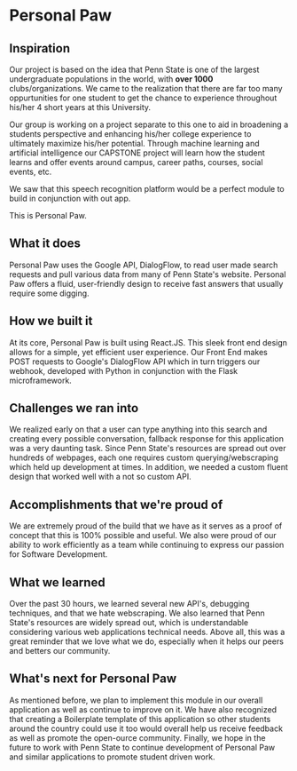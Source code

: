 # Personal Paw
## Inspiration
Our project is based on the idea that Penn State is one of the largest undergraduate populations in the world, with **over 1000** clubs/organizations. We came to the realization that there are far too many oppurtunities for one student to get the chance to experience throughout his/her 4 short years at this University. 

Our group is working on a project separate to this one to aid in broadening a students perspective and enhancing his/her college experience to ultimately maximize his/her potential. Through machine learning and artificial intelligence our CAPSTONE project will learn how the student learns and offer events around campus, career paths, courses, social events, etc. 

We saw that this speech recognition platform would be a perfect module to build in conjunction with out app. 

This is Personal Paw.

## What it does
Personal Paw uses the Google API, DialogFlow, to read user made search requests and pull various data from many of Penn State's website. Personal Paw offers a fluid, user-friendly design to receive fast answers that usually require some digging.

## How we built it
At its core, Personal Paw is built using React.JS. This sleek front end design allows for a simple, yet efficient user experience. Our Front End makes POST requests to Google's DialogFlow API which in turn triggers our webhook, developed with Python in conjunction with the Flask microframework.

## Challenges we ran into
We realized early on that a user can type anything into this search and creating every possible conversation, fallback response for this application was a very daunting task. Since Penn State's resources are spread out over hundreds of webpages, each one requires custom querying/webscraping which held up development at times. In addition, we needed a custom fluent design that worked well with a not so custom API.

## Accomplishments that we're proud of
We are extremely proud of the build that we have as it serves as a proof of concept that this is 100% possible and useful. We also were proud of our ability to work efficiently as a team while continuing to express our passion for Software Development. 

## What we learned
Over the past 30 hours, we learned several new API's, debugging techniques, and that we hate webscraping. We also learned that Penn State's resources are widely spread out, which is understandable considering various web applications technical needs. Above all, this was a great reminder that we love what we do, especially when it helps our peers and betters our community. 

## What's next for Personal Paw
As mentioned before, we plan to implement this module in our overall application as well as continue to improve on it. We have also recognized that creating a Boilerplate template of this application so other students around the country could use it too would overall help us receive feedback as well as promote the open-ource community. Finally, we hope in the future to work with Penn State to continue development of Personal Paw and similar applications to promote student driven work.
